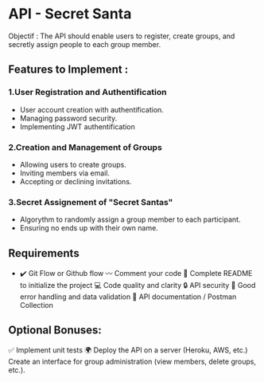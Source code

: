 # API - Secret Santa
Objectif : The API should enable users to register, create groups, and secretly assign people to each group member.
## Features to Implement :
### 1.User Registration and Authentification
- User account creation with authentification.
- Managing password security.
- Implementing JWT authentification
### 2.Creation and Management of Groups
- Allowing users to create groups.
- Inviting members via email.
- Accepting or declining invitations.
### 3.Secret Assignement of "Secret Santas"
- Algorythm to randomly assign a group member to each participant.
- Ensuring no ends up with their own name.
## Requirements
- ✔️ Git Flow or Github flow
〰️ Comment your code
💯 Complete README to initialize the project
💻 Code quality and clarity
🔒 API security
🚫 Good error handling and data validation
📄 API documentation / Postman Collection
## Optional Bonuses:
✅ Implement unit tests
🌍 Deploy the API on a server (Heroku, AWS, etc.)
Create an interface for group administration (view members, delete groups, etc.).

